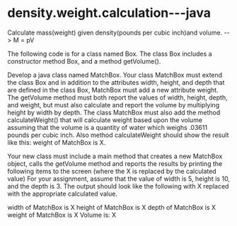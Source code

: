 # density.weight.calculation---java
Calculate mass(weight) given density(pounds per cubic inch)and volume. --> M = pV

The following code is for a class named Box. The class Box includes a constructor method Box, and a method getVolume().

Develop a java class named MatchBox. Your class MatchBox must extend the class Box and in 
addition to the attributes width, height, and depth that are defined in the class Box, MatchBox must add a new attribute weight. 
The getVolume method must both report the values of width, height, depth, and weight, but must also calculate and report the volume 
by multiplying height by width by depth. The class MatchBox must also add the method calculateWeight() that will calculate weight 
based upon the volume assuming that the volume is a quantity of water which weighs .03611 pounds per cubic inch. Also method 
calculateWeight should show the result like this: weight of MatchBox is X.

Your new class must include a main method that creates a new MatchBox object, calls the getVolume method and reports the results 
by printing the following items to the screen (where the X is replaced by the calculated value) For your assignment, assume that 
the value of width is 5, height is 10, and the depth is 3. The output should look like the following with X replaced with the 
appropriate calculated value.

width of MatchBox is X
height of MatchBox is X
depth of MatchBox is X
weight of MatchBox is X
Volume is: X
